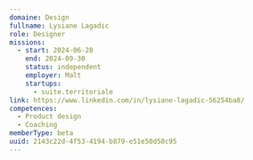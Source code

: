 ```yaml
---
domaine: Design
fullname: Lysiane Lagadic
role: Designer
missions:
  - start: 2024-06-20
    end: 2024-09-30
    status: independent
    employer: Malt
    startups:
      - suite.territoriale
link: https://www.linkedin.com/in/lysiane-lagadic-56254ba8/
competences:
  - Product design
  - Coaching
memberType: beta
uuid: 2143c22d-4f53-4194-b879-e51e50d58c95
---
```

